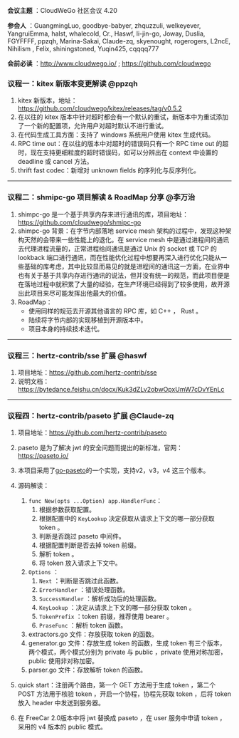 **会议主题** ：CloudWeGo 社区会议 4.20

**参会人** ：GuangmingLuo, goodbye-babyer, zhquzzuli, welkeyever, YangruiEmma, halst, whalecold, Cr., Haswf, li-jin-go, Joway, Duslia, FGYFFFF, ppzqh, Marina-Sakai, Claude-zq, skyenought, rogerogers, L2ncE, Nihilism , Felix, shiningstoned, Yuqin425, cqqqq777

**会前必读** ：http://www.cloudwego.io/ ; https://github.com/cloudwego

### 议程一：kitex 新版本变更解读 @ppzqh

1. kitex 新版本，地址：https://github.com/cloudwego/kitex/releases/tag/v0.5.2
2. 在以往的 kitex 版本中针对超时都会有一个默认的重试，新版本中为重试添加了一个新的配置项，允许用户对超时默认不进行重试。
3. 在代码生成工具方面：支持了 windows 系统用户使用 kitex 生成代码。
4. RPC time out：在以往的版本中对超时的错误码只有一个 RPC time out 的超时，现在支持更细粒度的超时错误码，如可以分辨出在 context 中设置的 deadline 或 cancel 方法。
5. thrift fast codec：新增对 unknown fields 的序列化与反序列化。

---

### 议程二：shmipc-go 项目解读 & RoadMap 分享 @李万治

1. shimpc-go 是一个基于共享内存来进行通讯的库，项目地址：https://github.com/cloudwego/shmipc-go
2. shimpc-go 背景：在字节内部落地 service mesh 架构的过程中，发现这种架构天然的会带来一些性能上的退化。在 service mesh 中是通过进程间的通讯去代理进程流量的，正常进程给间通讯是通过 Unix 的 socket 或 TCP 的 lookback 端口进行通讯，而在性能优化过程中想要再深入进行优化只能从一些基础的库考虑，其中比较显而易见的就是进程间的通讯这一方面，在业界中也有关于基于共享内存进行通讯的说法，但并没有统一的规范，而此项目便是在落地过程中就积累了大量的经验，在生产环境已经得到了较多使用，故开源出此项目来尽可能发挥出他最大的价值。
3. RoadMap：
   - 使用同样的规范去开源其他语言的 RPC 库，如 C++ ， Rust 。
   - 陆续将字节内部的实现移植到开源版本中。
   - 项目本身的持续技术迭代。

---

### 议程三：hertz-contrib/sse 扩展 @haswf

1. 项目地址：https://github.com/hertz-contrib/sse
2. 说明文档：https://bytedance.feishu.cn/docx/Kuk3dZLv2obwOpxUmW7cDvYEnLc

---

### 议程四：hertz-contrib/paseto 扩展 @Claude-zq

1. 项目地址：https://github.com/hertz-contrib/paseto
2. paseto 是为了解决 jwt 的安全问题而提出的新标准，官网：https://paseto.io/
3. 本项目采用了[go-paseto](https://github.com/aidantwoods/go-paseto)的一个实现，支持v2，v3，v4 这三个版本。
4. 源码解读：
   1. `func New(opts ...Option) app.HandlerFunc`：
      1. 根据参数获取配置。
      2. 根据配置中的 `KeyLookup` 决定获取从请求上下文的哪一部分获取 token 。
      3. 判断是否跳过 paseto 中间件。
      4. 根据配置判断是否去掉 token 前缀。
      5. 解析 token 。
      6. 将 token 放入请求上下文中。
   2. `Options` ：
      1. `Next` ：判断是否跳过此函数。
      2. `ErrorHandler` ：错误处理函数。
      3. `SuccessHandler` ：解析成功后的处理函数。
      4. `KeyLookup` ：决定从请求上下文的哪一部分获取 token 。
      5. `TokenPrefix` ：token 前缀，推荐使用 bearer 。
      6. `PraseFunc` ：解析 token 函数。
   3. extractors.go 文件：存放获取 token 的函数。
   4. generator.go 文件：存放生成 token 的函数，生成 token 有三个版本，两个模式，两个模式分别为 private 与 public ，private 使用对称加密，public 使用非对称加密。
   5. parser.go 文件：存放解析 token 的函数。

5. quick start：注册两个路由，第一个 GET 方法用于生成 token ，第二个 POST 方法用于核验 token ，开启一个协程，协程先获取 token ，后将 token 放入 header 中发送到服务器。
6. 在 FreeCar 2.0版本中将 jwt 替换成 paseto ，在 user 服务中申请 token ，采用的 v4 版本的 public 模式。
